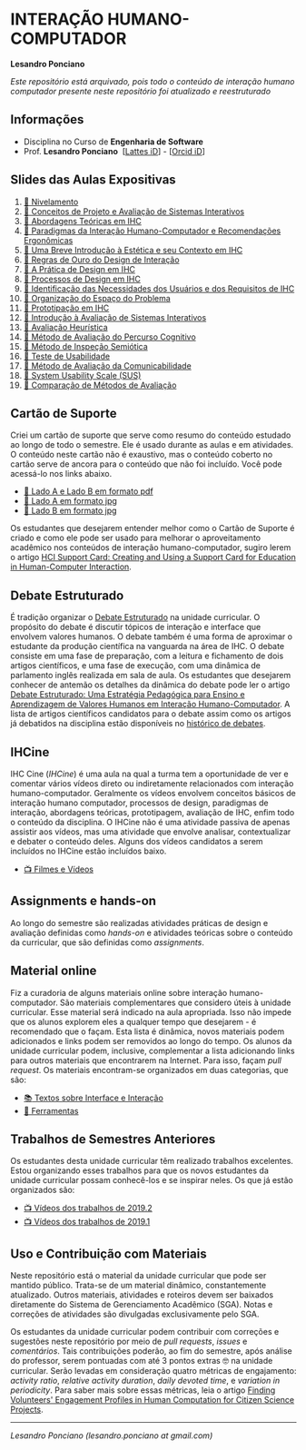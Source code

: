 # INTERAÇÃO HUMANO-COMPUTADOR

**Lesandro Ponciano**

_Este repositório está arquivado, pois todo o conteúdo de interação humano computador presente neste repositório foi atualizado e reestruturado_

## Informações
* Disciplina no Curso de **Engenharia de Software**
* Prof. **Lesandro Ponciano**  [[Lattes iD](http://lattes.cnpq.br/2211388362277178)] - [[Orcid iD](http://orcid.org/0000-0002-5724-0094)]

## Slides das Aulas Expositivas
1. [:notebook: Nivelamento](01-SlidesDasAulas/IHC-01-Nivelamento.pdf)
1. [:notebook: Conceitos de Projeto e Avaliação de Sistemas Interativos](01-SlidesDasAulas/IHC-02-Conceito%20de%20interface%20e%20de%20design%20da%20interação.pdf)
1. [:notebook: Abordagens Teóricas em IHC](01-SlidesDasAulas/IHC-03-Abordagens%20Teoricas%20em%20IHC.pdf)
1. [:notebook: Paradigmas da Interação Humano-Computador e Recomendações Ergonômicas](01-SlidesDasAulas/IHC-04-Paradigmas%20da%20interacao%20humano-computador.pdf)
1. [:notebook: Uma Breve Introdução à Estética e seu Contexto em IHC](01-SlidesDasAulas/IHC-05-Est%C3%A9tica%20em%20IHC.pdf)
1. [:notebook: Regras de Ouro do Design de Interação](01-SlidesDasAulas/IHC-06-Regras%20de%20ouro%20do%20design%20de%20intera%C3%A7%C3%A3o.pdf)
1. [:notebook: A Prática de Design em IHC](01-SlidesDasAulas/IHC-07-Design%20em%20IHC.pdf)
1. [:notebook: Processos de Design em IHC](01-SlidesDasAulas/IHC-08-ES-Processos%20de%20Design%20de%20Software%20para%20Uso%20por%20Humanos.pdf)
1. [:notebook: Identificação das Necessidades dos Usuários e dos Requisitos de IHC](01-SlidesDasAulas/IHC-09-Necessidades%20e%20Requisitos%20de%20IHC.pdf)
1. [:notebook: Organização do Espaço do Problema](01-SlidesDasAulas/IHC-10-Organizacao%20do%20espaco%20do%20problema.pdf)
1. [:notebook: Prototipação em IHC](01-SlidesDasAulas/IHC-11-Prototipa%C3%A7%C3%A3o%20em%20IHC.pdf)
1. [:notebook: Introdução à Avaliação de Sistemas Interativos](01-SlidesDasAulas/IHC-12-Introdu%C3%A7%C3%A3o%20a%20Avalia%C3%A7%C3%A3o%20em%20IHC.pdf)
1. [:notebook: Avaliação Heurística](01-SlidesDasAulas/IHC-13-Avalia%C3%A7%C3%A3oHeur%C3%ADstica.pdf)
1. [:notebook: Método de Avaliação do Percurso Cognitivo](01-SlidesDasAulas/IHC-14-M%C3%A9todoDeAvalia%C3%A7%C3%A3oDoPercursoCognitivo.pdf)
1. [:notebook: Método de Inspeção Semiótica](01-SlidesDasAulas/IHC-15-M%C3%A9todoDeInspe%C3%A7%C3%A3oSemi%C3%B3tica.pdf)
1. [:notebook: Teste de Usabilidade](01-SlidesDasAulas/IHC-16-TesteDeUsabilidade.pdf)
1. [:notebook: Método de Avaliação da Comunicabilidade](01-SlidesDasAulas/IHC-17-M%C3%A9todoDeAvalia%C3%A7%C3%A3oDaComunicabilidade.pdf)
1. [:notebook: System Usability Scale (SUS)](01-SlidesDasAulas/IHC-18-SystemUsabilityScale.pdf)
1. [:notebook: Comparação de Métodos de Avaliação](01-SlidesDasAulas/IHC-19-Avalia%C3%A7%C3%A3oCompara%C3%A7%C3%A3o.pdf)

## Cartão de Suporte

Criei um cartão de suporte que serve como resumo do conteúdo estudado ao longo de todo o semestre. Ele é usado durante as aulas e em atividades. O conteúdo neste cartão não é exaustivo, mas o conteúdo coberto no cartão serve de ancora para o conteúdo que não foi incluído. Você pode acessá-lo nos links abaixo.
* [:gift: Lado A e Lado B em formato pdf](03-Cart%C3%A3oDeSuporte-HCISupportCard/Cart%C3%A3o-IHC.pdf)
* [:gift: Lado A em formato jpg](03-Cart%C3%A3oDeSuporte-HCISupportCard/Cart%C3%A3o-IHC-A.jpg)
* [:gift: Lado B em formato jpg](03-Cart%C3%A3oDeSuporte-HCISupportCard/Cart%C3%A3o-IHC-B.jpg)

Os estudantes que desejarem entender melhor como o Cartão de Suporte é criado e como ele pode ser usado para melhorar o aproveitamento acadêmico nos conteúdos de interação humano-computador, sugiro lerem o artigo [HCI Support Card: Creating and Using a Support Card for Education in Human-Computer Interaction](https://doi.org/10.5753/ihc.2019.8409).


## Debate Estruturado

É tradição organizar o [Debate Estruturado](https://doi.org/10.5753/ihc.2018.4209) na unidade curricular. O propósito do debate é discutir tópicos de interação e interface que envolvem valores humanos. O debate também é uma forma de aproximar o estudante da produção científica na vanguarda na área de IHC. O debate consiste em uma fase de preparação, com a leitura e fichamento de dois artigos científicos, e uma fase de execução, com uma dinâmica de parlamento inglês realizada em sala de aula. Os estudantes que desejarem conhecer de antemão os detalhes da dinâmica do debate pode ler o artigo [Debate Estruturado: Uma Estratégia Pedagógica para Ensino e Aprendizagem de Valores Humanos em Interação Humano-Computador](https://doi.org/10.5753/ihc.2018.4209). A lista de artigos científicos candidatos para o debate assim como os artigos já debatidos na disciplina estão disponíveis no [histórico de debates](04-DebateEstruturado/IHC-HistoricoDeDebatesEstruturados.md).

## IHCine

IHC Cine (_IHCine_) é uma aula na qual a turma tem a oportunidade de ver e comentar vários vídeos direto ou indiretamente relacionados com interação humano-computador. Geralmente os vídeos envolvem conceitos básicos de interação humano computador, processos de design, paradigmas de interação, abordagens teóricas, prototipagem, avaliação de IHC, enfim todo o conteúdo da disciplina. O IHCine não é uma atividade passiva de apenas assistir aos vídeos, mas uma atividade que envolve analisar, contextualizar e debater o conteúdo deles. Alguns dos vídeos candidatos a serem incluídos no IHCine estão incluídos baixo.

* [:tv: Filmes e Vídeos](06-IHCine)

## Assignments e hands-on

Ao longo do semestre são realizadas atividades práticas de design e avaliação definidas como _hands-on_ e atividades teóricas sobre o conteúdo da curricular, que são definidas como _assignments_.

## Material online
Fiz a curadoria de alguns materiais online sobre interação humano-computador. São materiais complementares que considero úteis à unidade curricular. Esse material será indicado na aula apropriada. Isso não impede que os alunos explorem eles a qualquer tempo que desejarem -  é recomendado que o façam. Esta lista é dinâmica, novos materiais podem adicionados e links podem ser removidos ao longo do tempo. Os alunos da unidade curricular podem, inclusive, complementar a lista adicionando links para outros materiais que encontrarem na Internet. Para isso, façam _pull request_. Os materiais encontram-se organizados em duas categorias, que são:

* [:books: Textos sobre Interface e Interação](00a-MaterialOnline/Links-InterfaceIntera%C3%A7%C3%A3o.md)
* [:wrench: Ferramentas](05-Ferramentas/Links-Ferramentas.md)




## Trabalhos de Semestres Anteriores

Os estudantes desta unidade curricular têm realizado trabalhos excelentes. Estou organizando esses trabalhos para que os novos estudantes da unidade curricular possam conhecê-los e se inspirar neles. Os que já estão organizados são:

* [:tv: Vídeos dos trabalhos de 2019.2](TrabalhosDeExAlunos/2019-2-Videos.md)
* [:tv: Vídeos dos trabalhos de 2019.1](TrabalhosDeExAlunos/2019-1-Videos.md)


## Uso e Contribuição com Materiais

Neste repositório está o material da unidade curricular que pode ser mantido público. Trata-se de um material dinâmico, constantemente atualizado. Outros materiais, atividades e roteiros devem ser baixados diretamente do Sistema de Gerenciamento Acadêmico (SGA). Notas e correções de atividades são divulgadas exclusivamente pelo SGA. 

Os estudantes da unidade curricular podem contribuir com correções e sugestões neste repositório por meio de _pull requests_, _issues_ e _comentários_. Tais contribuições poderão, ao fim do semestre, após análise do professor, serem pontuadas com até 3 pontos extras :nerd_face: na unidade curricular. Serão levadas em consideração quatro métricas de engajamento: _activity ratio_, _relative activity duration_, _daily devoted time_, e _variation in periodicity_. Para saber mais sobre essas métricas, leia o artigo [Finding Volunteers' Engagement Profiles in Human Computation for Citizen Science Projects](https://doi.org/10.15346/hc.v1i2.12).

---

_Lesandro Ponciano (lesandro.ponciano at gmail.com)_
